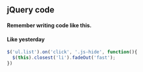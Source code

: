 ##  jQuery code

#### Remember writing code like this.
#### Like yesterday

```js
$('ul.list').on('click', '.js-hide', function(){
  $(this).closest('li').fadeOut('fast');
})
```
